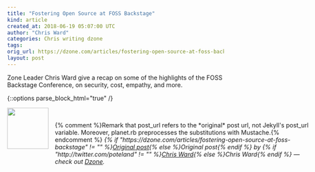 ```yaml
---
title: "Fostering Open Source at FOSS Backstage"
kind: article
created_at: 2018-06-19 05:07:00 UTC
author: "Chris Ward"
categories: Chris writing dzone
tags: 
orig_url: https://dzone.com/articles/fostering-open-source-at-foss-backstage
layout: post
---
```

Zone Leader Chris Ward give a recap on some of the highlights of the FOSS Backstage Conference, on security, cost, empathy, and more.


{::options parse_block_html="true" /}
<div class="author">
   <img src="https://www.rss-specifications.com/rss-spec-rss.gif" style="width: 96px; height: 96;">
   <span style="position: absolute; padding: 32px 15px;">{% comment %}Remark that post_url refers to the *original* post url, not Jekyll's post_url variable. Moreover, planet.rb preprocesses the substitutions with Mustache.{% endcomment %}
      <i>{% if "https://dzone.com/articles/fostering-open-source-at-foss-backstage" != "" %}<a href="https://dzone.com/articles/fostering-open-source-at-foss-backstage">Original post</a>{% else %}Original post{% endif %} by {% if "http://twitter.com/poteland" != "" %}<a href="http://twitter.com/poteland">Chris Ward</a>{% else %}Chris Ward{% endif %} &mdash; check out <a href="https://dzone.com">Dzone</a>.</i>
  </span>
</div>
